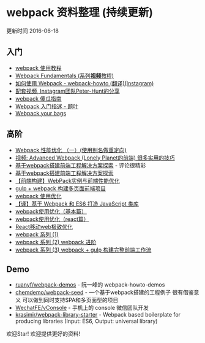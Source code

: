 # webpack 资料整理 (持续更新)

更新时间 2016-06-18

## 入门
+ [webpack 使用教程](https://www.zfanw.com/blog/webpack-tutorial.html) 
+ [Webpack Fundamentals (系列**视频**教程)](http://pan.baidu.com/s/1nug9U9j)
+ [如何使用 Webpack - webpack-howto (翻译)(Instagram)](http://gold.xitu.io/entry/5630280260b27cc2b9e85406)
+ [配套视频, Instagram团队Peter-Hunt的分享](https://www.youtube.com/watch?v=VkTCL6Nqm6Y&feature=youtu.be)
+ [webpack 傻瓜指南](https://github.com/vikingmute/webpack-for-fools)
+ [Webpack 入门指迷 - 题叶](https://segmentfault.com/a/1190000002551952)
+ [Webpack your bags](https://blog.madewithlove.be/post/webpack-your-bags/)


## 高阶
+ [Webpack 性能优化 （一）(使用别名做重定向)](http://code.oneapm.com/javascript/2015/07/07/webpack_performance_1/)
+ [视频: Advanced Webpack (Lonely Planet的前端) 很多实用的技巧](https://www.youtube.com/watch?v=MzVFrIAwwS8)
+ [基于webpack搭建前端工程解决方案探索](https://github.com/chemdemo/chemdemo.github.io/issues/10) - 评论很精彩
+ [基于webpack搭建前端工程解决方案探索](https://segmentfault.com/a/1190000003499526)
+ [【前端构建】WebPack实例与前端性能优化](https://segmentfault.com/a/1190000004577578)
+ [gulp + webpack 构建多页面前端项目](https://segmentfault.com/a/1190000003969465)
+ [webpack 使用优化](http://www.alloyteam.com/2016/01/webpack-use-optimization/)
+ [【译】基于 Webpack 和 ES6 打造 JavaScript 类库](https://github.com/cssmagic/blog/issues/56)
+ [webpack使用优化（基本篇）](https://github.com/lcxfs1991/blog/issues/2)
+ [webpack使用优化（react篇）](https://github.com/lcxfs1991/blog/issues/7)
+ [React移动web极致优化](https://github.com/lcxfs1991/blog/issues/8)
+ [webpack 系列 (1) ](https://zhuanlan.zhihu.com/p/21287263)
+ [webpack 系列 (2) webpack 进阶](https://zhuanlan.zhihu.com/p/21318102)
+ [webpack 系列 (3) webpack + gulp 构建完整前端工作流](https://zhuanlan.zhihu.com/p/21312474)

## Demo
+ [ruanyf/webpack-demos](https://github.com/ruanyf/webpack-demos) - 阮一峰的 webpack-howto-demos
+ [chemdemo/webpack-seed](https://github.com/chemdemo/webpack-seed) - 一个基于webpack搭建的工程例子 很有借鉴意义 可以做到同时支持SPA和多页面型的项目
+ [WechatFE/vConsole](https://github.com/WechatFE/vConsole) - 手机上的 console 微信团队开发
+ [krasimir/webpack-library-starter](https://github.com/krasimir/webpack-library-starter) - Webpack based boilerplate for producing libraries (Input: ES6, Output: universal library)








欢迎Star! 欢迎提供更好的资料!
